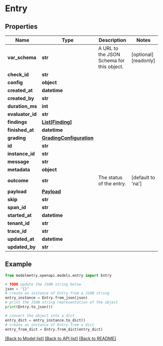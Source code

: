 # Entry


## Properties

Name | Type | Description | Notes
------------ | ------------- | ------------- | -------------
**var_schema** | **str** | A URL to the JSON Schema for this object. | [optional] [readonly] 
**check_id** | **str** |  | 
**config** | **object** |  | 
**created_at** | **datetime** |  | 
**created_by** | **str** |  | 
**duration_ms** | **int** |  | 
**evaluator_id** | **str** |  | 
**findings** | [**List[Finding]**](Finding.md) |  | 
**finished_at** | **datetime** |  | 
**grading** | [**GradingConfiguration**](GradingConfiguration.md) |  | 
**id** | **str** |  | 
**instance_id** | **str** |  | 
**message** | **str** |  | 
**metadata** | **object** |  | 
**outcome** | **str** | The status of the entry. | [default to 'na']
**payload** | [**Payload**](Payload.md) |  | 
**skip** | **str** |  | 
**span_id** | **str** |  | 
**started_at** | **datetime** |  | 
**tenant_id** | **str** |  | 
**trace_id** | **str** |  | 
**updated_at** | **datetime** |  | 
**updated_by** | **str** |  | 

## Example

```python
from modelmetry.openapi.models.entry import Entry

# TODO update the JSON string below
json = "{}"
# create an instance of Entry from a JSON string
entry_instance = Entry.from_json(json)
# print the JSON string representation of the object
print(Entry.to_json())

# convert the object into a dict
entry_dict = entry_instance.to_dict()
# create an instance of Entry from a dict
entry_from_dict = Entry.from_dict(entry_dict)
```
[[Back to Model list]](../README.md#documentation-for-models) [[Back to API list]](../README.md#documentation-for-api-endpoints) [[Back to README]](../README.md)


